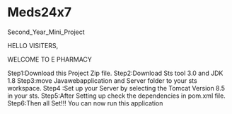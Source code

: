 # Meds24x7
Second_Year_Mini_Project

HELLO VISITERS,

WELCOME TO E PHARMACY

Step1:Download this Project Zip file.
Step2:Download Sts tool 3.0 and JDK 1.8
Step3:move Javawebapplication and Server folder to your sts workspace.
Step4 :Set up your Server by selecting the Tomcat Version 8.5 in your sts.
Step5:After Setting up check the dependencies in pom.xml file.
Step6:Then all Set!!! You can now run this application
